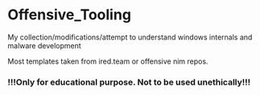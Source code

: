 # Offensive_Tooling

My collection/modifications/attempt to understand windows internals and malware development

Most templates taken from ired.team or offensive nim repos.

### !!!Only for educational purpose. Not to be used unethically!!!
